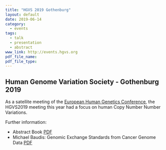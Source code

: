 ```yaml
---
title: "HGVS 2019 Gothenburg"
layout: default
date: 2019-06-14
category:
  - events
tags:
  - talk
  - presentation
  - abstract
www_link: http://events.hgvs.org
pdf_file_name:
pdf_file_type:
---
```


## Human Genome Variation Society - Gothenburg 2019

As a satellite meeting of the [European Human Genetics Conference](https://www.eshg.org/index.php?id=94), the HGVS2019 meeting this year had a focus on human Copy Number Number Variations. 

Further information:

* Abstract Book [PDF](/assets/articles_and_presentations/2019-06-14-programme-abstracts-HGVS.pdf)
* Michael Baudis: Genomic Exchange Standards from Cancer Genome Data [PDF](/assets/articles_and_presentations/2019-06-14___Michael-Baudis__genomic-Exchange-Standards-from-Cancer-Genome-Data__HGVS2019.pdf) 